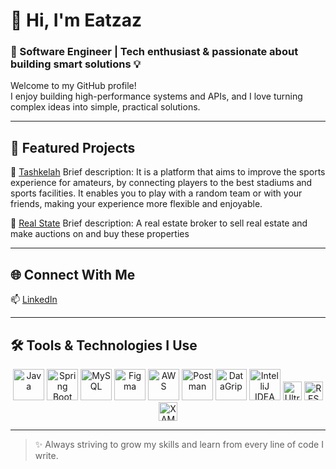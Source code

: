 # 👋 Hi, I'm Eatzaz  
### 🧠 Software Engineer | Tech enthusiast & passionate about building smart solutions 💡

Welcome to my GitHub profile!  
I enjoy building high-performance systems and APIs, and I love turning complex ideas into simple, practical solutions.

---

## 📌 Featured Projects

🔗 [Tashkelah](https://github.com/Eatzaz/Tashkelah.git)
Brief description: It is a platform that aims to improve the sports experience for amateurs, by connecting players to the best stadiums and sports
facilities. It enables you to play with a random team or with your friends, making your experience more flexible and enjoyable. 

🔗 [Real State](https://github.com/Eatzaz/capstone3.git) 
Brief description: A real estate broker to sell real estate and make auctions on and buy these properties

---

## 🌐 Connect With Me

📫 [LinkedIn]([your_linkedin_link_here](https://www.linkedin.com/in/eatzaz-aldosri-86613b275?utm_source=share&utm_campaign=share_via&utm_content=profile&utm_medium=ios_app))

---
## 🛠️ Tools & Technologies I Use

<p align="center">
  <img src="https://cdn.jsdelivr.net/gh/devicons/devicon/icons/java/java-original.svg" alt="Java" width="50" height="50"/>
  <img src="https://cdn.jsdelivr.net/gh/devicons/devicon/icons/spring/spring-original.svg" alt="Spring Boot" width="50" height="50"/>
  <img src="https://cdn.jsdelivr.net/gh/devicons/devicon/icons/mysql/mysql-original.svg" alt="MySQL" width="50" height="50"/>
  <img src="https://cdn.jsdelivr.net/gh/devicons/devicon/icons/figma/figma-original.svg" alt="Figma" width="50" height="50"/>
  <img src="https://cdn.jsdelivr.net/gh/devicons/devicon/icons/amazonwebservices/amazonwebservices-original.svg" alt="AWS" width="50" height="50"/>
  <img src="https://cdn.jsdelivr.net/gh/devicons/devicon/icons/postman/postman-original.svg" alt="Postman" width="50" height="50"/>
  <img src="https://cdn.jsdelivr.net/gh/devicons/devicon/icons/datagrip/datagrip-original.svg" alt="DataGrip" width="50" height="50"/>
  <img src="https://cdn.jsdelivr.net/gh/devicons/devicon/icons/intellij/intellij-original.svg" alt="IntelliJ IDEA" width="50" height="50"/>
  <img src="https://img.shields.io/badge/ultramsg-API-blue?style=for-the-badge" alt="UltraMsg API" height="30"/>
  <img src="https://img.shields.io/badge/RESTful-API-important?style=for-the-badge" alt="RESTful API" height="30"/>
  <img src="https://img.shields.io/badge/XAMPP-FA7A3D?style=for-the-badge&logo=xampp&logoColor=white" alt="XAMPP" height="30"/>





</p>

---
> ✨ Always striving to grow my skills and learn from every line of code I write.
